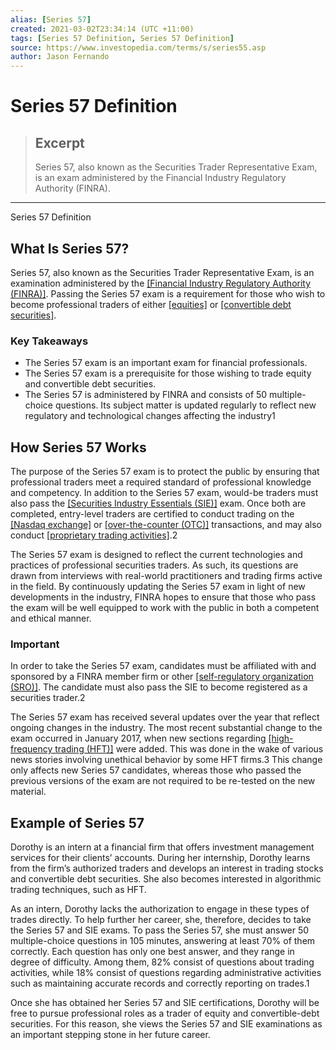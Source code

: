 ```yaml
---
alias: [Series 57]
created: 2021-03-02T23:34:14 (UTC +11:00)
tags: [Series 57 Definition, Series 57 Definition]
source: https://www.investopedia.com/terms/s/series55.asp
author: Jason Fernando
---
```


# Series 57 Definition

> ## Excerpt
> Series 57, also known as the Securities Trader Representative Exam, is an exam administered by the Financial Industry Regulatory Authority (FINRA).

---

Series 57 Definition
## What Is Series 57?

Series 57, also known as the Securities Trader Representative Exam, is an examination administered by the [[Financial Industry Regulatory Authority (FINRA)]](https://www.investopedia.com/terms/f/finra.asp). Passing the Series 57 exam is a requirement for those who wish to become professional traders of either [[equities]](https://www.investopedia.com/terms/e/equity.asp) or [[convertible debt securities]](https://www.investopedia.com/investing/introduction-convertible-bonds/). 

### Key Takeaways

-   The Series 57 exam is an important exam for financial professionals.
-   The Series 57 exam is a prerequisite for those wishing to trade equity and convertible debt securities.
-   The Series 57 is administered by FINRA and consists of 50 multiple-choice questions. Its subject matter is updated regularly to reflect new regulatory and technological changes affecting the industry1

## How Series 57 Works

The purpose of the Series 57 exam is to protect the public by ensuring that professional traders meet a required standard of professional knowledge and competency. In addition to the Series 57 exam, would-be traders must also pass the [[Securities Industry Essentials (SIE)]](https://www.investopedia.com/securities-industry-essentials-sie-exam-overview-4692828) exam. Once both are completed, entry-level traders are certified to conduct trading on the [[Nasdaq exchange]](https://www.investopedia.com/terms/n/nasdaq.asp) or [[over-the-counter (OTC)]](https://www.investopedia.com/terms/o/otc.asp) transactions, and may also conduct [[proprietary trading activities]](https://www.investopedia.com/terms/p/proprietarytrading.asp).2

The Series 57 exam is designed to reflect the current technologies and practices of professional securities traders. As such, its questions are drawn from interviews with real-world practitioners and trading firms active in the field. By continuously updating the Series 57 exam in light of new developments in the industry, FINRA hopes to ensure that those who pass the exam will be well equipped to work with the public in both a competent and ethical manner.

### Important

In order to take the Series 57 exam, candidates must be affiliated with and sponsored by a FINRA member firm or other [[self-regulatory organization (SRO)]](https://www.investopedia.com/terms/s/sro.asp). The candidate must also pass the SIE to become registered as a securities trader.2

The Series 57 exam has received several updates over the year that reflect ongoing changes in the industry. The most recent substantial change to the exam occurred in January 2017, when new sections regarding [[high-frequency trading (HFT)]](https://www.investopedia.com/terms/h/high-frequency-trading.asp) were added. This was done in the wake of various news stories involving unethical behavior by some HFT firms.3 This change only affects new Series 57 candidates, whereas those who passed the previous versions of the exam are not required to be re-tested on the new material.

## Example of Series 57

Dorothy is an intern at a financial firm that offers investment management services for their clients’ accounts. During her internship, Dorothy learns from the firm’s authorized traders and develops an interest in trading stocks and convertible debt securities. She also becomes interested in algorithmic trading techniques, such as HFT.

As an intern, Dorothy lacks the authorization to engage in these types of trades directly. To help further her career, she, therefore, decides to take the Series 57 and SIE exams. To pass the Series 57, she must answer 50 multiple-choice questions in 105 minutes, answering at least 70% of them correctly. Each question has only one best answer, and they range in degree of difficulty. Among them, 82% consist of questions about trading activities, while 18% consist of questions regarding administrative activities such as maintaining accurate records and correctly reporting on trades.1

Once she has obtained her Series 57 and SIE certifications, Dorothy will be free to pursue professional roles as a trader of equity and convertible-debt securities. For this reason, she views the Series 57 and SIE examinations as an important stepping stone in her future career.
